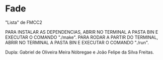 # Fade
"Lista" de FMCC2

PARA INSTALAR AS DEPENDENCIAS, ABRIR NO TERMINAL A PASTA BIN E EXECUTAR O COMANDO "./make".
PARA RODAR A PARTIR DO TERMINAL, ABRIR NO TERMINAL A PASTA BIN E EXECUTAR O COMANDO "./run".

Dupla: Gabriel de Oliveira Meira Nóbregae e João Felipe da Silva Freitas.
